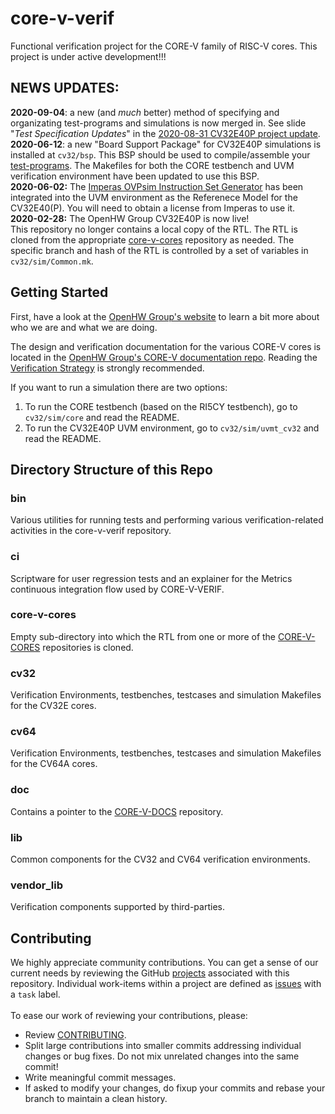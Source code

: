 # core-v-verif
Functional verification project for the CORE-V family of RISC-V cores. This project is under active development!!!

## NEWS UPDATES:
**2020-09-04**: a new (and _much_ better) method of specifying and organizating test-programs and simulations is now merged in.  See slide "_Test Specification Updates_" in the [2020-08-31 CV32E40P project update](https://github.com/openhwgroup/core-v-docs/blob/master/verif/MeetingPresentations/20200831-CV32E40P-ProjectScheduleUpdate.pptx).
<br>
**2020-06-12**: a new "Board Support Package" for CV32E40P simulations is installed at `cv32/bsp`.  This BSP should be used to compile/assemble your [test-programs](https://core-v-docs-verif-strat.readthedocs.io/en/latest/test_program_environment.html).  The Makefiles for both the CORE testbench and UVM verification environment have been updated to use this BSP.
<br>
**2020-06-02:** The [Imperas OVPsim Instruction Set Generator](http://www.ovpworld.org/) has been integrated into the UVM environment as the Referenece Model for the CV32E40(P).  You will need to obtain a license from Imperas to use it.
<br>
**2020-02-28:** The OpenHW Group CV32E40P is now live!<br>This repository no longer contains a local copy of the RTL.  The RTL is cloned from the appropriate [core-v-cores](https://github.com/openhwgroup/core-v-cores) repository as needed.  The specific branch and hash of the RTL is controlled by a set of variables in `cv32/sim/Common.mk`.

## Getting Started
First, have a look at the [OpenHW Group's website](https://www.openhwgroup.org) to learn a bit more about who we are and what we are doing.  

The design and verification documentation for the various CORE-V cores is located in the [OpenHW Group's CORE-V documentation repo](https://github.com/openhwgroup/core-v-docs).  Reading the [Verification Strategy](https://core-v-docs-verif-strat.readthedocs.io/en/latest/) is strongly recommended.

If you want to run a simulation there are two options:
1. To run the CORE testbench (based on the RI5CY testbench), go to `cv32/sim/core` and read the README.
2. To run the CV32E40P UVM environment, go to `cv32/sim/uvmt_cv32` and read the README.

## Directory Structure of this Repo
### bin
Various utilities for running tests and performing various verification-related activities in the core-v-verif repository.

### ci
Scriptware for user regression tests and an explainer for the Metrics continuous integration flow used by CORE-V-VERIF.

### core-v-cores
Empty sub-directory into which the RTL from one or more of the [CORE-V-CORES](https://github.com/openhwgroup/core-v-cores) repositories is cloned.

### cv32
Verification Environments, testbenches, testcases and simulation Makefiles for the CV32E cores.

### cv64
Verification Environments, testbenches, testcases and simulation Makefiles for the CV64A cores.

### doc
Contains a pointer to the [CORE-V-DOCS](https://github.com/openhwgroup/core-v-docs) repository.

### lib
Common components for the CV32 and CV64 verification environments.

### vendor_lib
Verification components supported by third-parties.

## Contributing
We highly appreciate community contributions. You can get a sense of our current needs by reviewing the GitHub
[projects](https://github.com/openhwgroup/core-v-verif/projects) associated with this repository.   Individual work-items
within a project are defined as [issues](https://github.com/openhwgroup/core-v-verif/issues) with a `task` label.
<br><br>To ease our work of reviewing your contributions, please:

* Review [CONTRIBUTING](https://github.com/openhwgroup/core-v-verif/blob/master/CONTRIBUTING.md).
* Split large contributions into smaller commits addressing individual changes or bug fixes. Do not mix unrelated changes
into the same commit!
* Write meaningful commit messages.
* If asked to modify your changes, do fixup your commits and rebase your branch to maintain a clean history.
